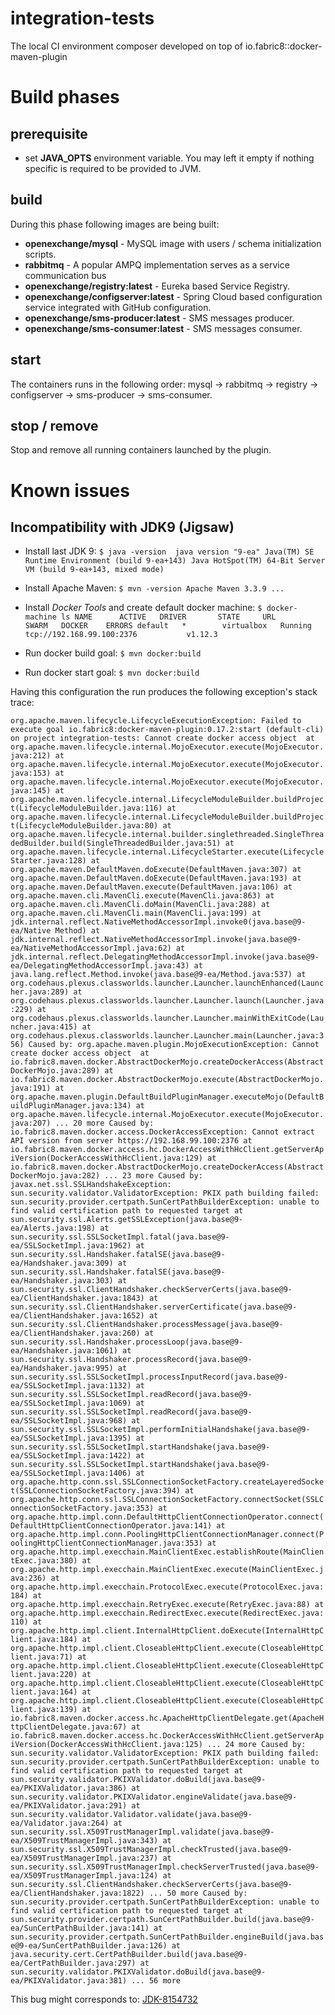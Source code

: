 # integration-tests

The local CI environment composer developed on top of io.fabric8::docker-maven-plugin

# Build phases

## prerequisite 

- set __JAVA_OPTS__ environment variable. You may left it empty if nothing specific is required to be provided to JVM.

## build

During this phase following images are being built:

- __openexchange/mysql__ - MySQL image with users / schema initialization scripts.
- __rabbitmq__ - A popular AMPQ implementation serves as a service communication bus 
- __openexchange/registry:latest__ - Eureka based Service Registry.
- __openexchange/configserver:latest__ - Spring Cloud based configuration service integrated with GitHub configuration. 
- __openexchange/sms-producer:latest__ - SMS messages producer.
- __openexchange/sms-consumer:latest__ - SMS messages consumer.


## start

The containers runs in the following order: mysql -> rabbitmq -> registry -> configserver -> sms-producer -> sms-consumer.

## stop / remove
                                 
Stop and remove all running containers launched by the plugin.

# Known issues

## Incompatibility with JDK9 (Jigsaw)

- Install last JDK 9: `$ java -version 
java version "9-ea"
Java(TM) SE Runtime Environment (build 9-ea+143)
Java HotSpot(TM) 64-Bit Server VM (build 9-ea+143, mixed mode)`

- Install Apache Maven: `$ mvn -version
Apache Maven 3.3.9 ... `

- Install _Docker Tools_ and create default docker machine: `$ docker-machine ls
 NAME      ACTIVE   DRIVER       STATE     URL                         SWARM   DOCKER    ERRORS
 default   *        virtualbox   Running   tcp://192.168.99.100:2376           v1.12.3`

- Run docker build goal: `$ mvn docker:build`

- Run docker start goal: `$ mvn docker:build`

Having this configuration the run produces the following exception's stack trace:

`org.apache.maven.lifecycle.LifecycleExecutionException: Failed to execute goal io.fabric8:docker-maven-plugin:0.17.2:start (default-cli) on project integration-tests: Cannot create docker access object 
 	at org.apache.maven.lifecycle.internal.MojoExecutor.execute(MojoExecutor.java:212)
 	at org.apache.maven.lifecycle.internal.MojoExecutor.execute(MojoExecutor.java:153)
 	at org.apache.maven.lifecycle.internal.MojoExecutor.execute(MojoExecutor.java:145)
 	at org.apache.maven.lifecycle.internal.LifecycleModuleBuilder.buildProject(LifecycleModuleBuilder.java:116)
 	at org.apache.maven.lifecycle.internal.LifecycleModuleBuilder.buildProject(LifecycleModuleBuilder.java:80)
 	at org.apache.maven.lifecycle.internal.builder.singlethreaded.SingleThreadedBuilder.build(SingleThreadedBuilder.java:51)
 	at org.apache.maven.lifecycle.internal.LifecycleStarter.execute(LifecycleStarter.java:128)
 	at org.apache.maven.DefaultMaven.doExecute(DefaultMaven.java:307)
 	at org.apache.maven.DefaultMaven.doExecute(DefaultMaven.java:193)
 	at org.apache.maven.DefaultMaven.execute(DefaultMaven.java:106)
 	at org.apache.maven.cli.MavenCli.execute(MavenCli.java:863)
 	at org.apache.maven.cli.MavenCli.doMain(MavenCli.java:288)
 	at org.apache.maven.cli.MavenCli.main(MavenCli.java:199)
 	at jdk.internal.reflect.NativeMethodAccessorImpl.invoke0(java.base@9-ea/Native Method)
 	at jdk.internal.reflect.NativeMethodAccessorImpl.invoke(java.base@9-ea/NativeMethodAccessorImpl.java:62)
 	at jdk.internal.reflect.DelegatingMethodAccessorImpl.invoke(java.base@9-ea/DelegatingMethodAccessorImpl.java:43)
 	at java.lang.reflect.Method.invoke(java.base@9-ea/Method.java:537)
 	at org.codehaus.plexus.classworlds.launcher.Launcher.launchEnhanced(Launcher.java:289)
 	at org.codehaus.plexus.classworlds.launcher.Launcher.launch(Launcher.java:229)
 	at org.codehaus.plexus.classworlds.launcher.Launcher.mainWithExitCode(Launcher.java:415)
 	at org.codehaus.plexus.classworlds.launcher.Launcher.main(Launcher.java:356)
 Caused by: org.apache.maven.plugin.MojoExecutionException: Cannot create docker access object 
 	at io.fabric8.maven.docker.AbstractDockerMojo.createDockerAccess(AbstractDockerMojo.java:289)
 	at io.fabric8.maven.docker.AbstractDockerMojo.execute(AbstractDockerMojo.java:191)
 	at org.apache.maven.plugin.DefaultBuildPluginManager.executeMojo(DefaultBuildPluginManager.java:134)
 	at org.apache.maven.lifecycle.internal.MojoExecutor.execute(MojoExecutor.java:207)
 	... 20 more
 Caused by: io.fabric8.maven.docker.access.DockerAccessException: Cannot extract API version from server https://192.168.99.100:2376
 	at io.fabric8.maven.docker.access.hc.DockerAccessWithHcClient.getServerApiVersion(DockerAccessWithHcClient.java:129)
 	at io.fabric8.maven.docker.AbstractDockerMojo.createDockerAccess(AbstractDockerMojo.java:282)
 	... 23 more
 Caused by: javax.net.ssl.SSLHandshakeException: sun.security.validator.ValidatorException: PKIX path building failed: sun.security.provider.certpath.SunCertPathBuilderException: unable to find valid certification path to requested target
 	at sun.security.ssl.Alerts.getSSLException(java.base@9-ea/Alerts.java:198)
 	at sun.security.ssl.SSLSocketImpl.fatal(java.base@9-ea/SSLSocketImpl.java:1962)
 	at sun.security.ssl.Handshaker.fatalSE(java.base@9-ea/Handshaker.java:309)
 	at sun.security.ssl.Handshaker.fatalSE(java.base@9-ea/Handshaker.java:303)
 	at sun.security.ssl.ClientHandshaker.checkServerCerts(java.base@9-ea/ClientHandshaker.java:1843)
 	at sun.security.ssl.ClientHandshaker.serverCertificate(java.base@9-ea/ClientHandshaker.java:1652)
 	at sun.security.ssl.ClientHandshaker.processMessage(java.base@9-ea/ClientHandshaker.java:260)
 	at sun.security.ssl.Handshaker.processLoop(java.base@9-ea/Handshaker.java:1061)
 	at sun.security.ssl.Handshaker.processRecord(java.base@9-ea/Handshaker.java:995)
 	at sun.security.ssl.SSLSocketImpl.processInputRecord(java.base@9-ea/SSLSocketImpl.java:1132)
 	at sun.security.ssl.SSLSocketImpl.readRecord(java.base@9-ea/SSLSocketImpl.java:1069)
 	at sun.security.ssl.SSLSocketImpl.readRecord(java.base@9-ea/SSLSocketImpl.java:968)
 	at sun.security.ssl.SSLSocketImpl.performInitialHandshake(java.base@9-ea/SSLSocketImpl.java:1395)
 	at sun.security.ssl.SSLSocketImpl.startHandshake(java.base@9-ea/SSLSocketImpl.java:1422)
 	at sun.security.ssl.SSLSocketImpl.startHandshake(java.base@9-ea/SSLSocketImpl.java:1406)
 	at org.apache.http.conn.ssl.SSLConnectionSocketFactory.createLayeredSocket(SSLConnectionSocketFactory.java:394)
 	at org.apache.http.conn.ssl.SSLConnectionSocketFactory.connectSocket(SSLConnectionSocketFactory.java:353)
 	at org.apache.http.impl.conn.DefaultHttpClientConnectionOperator.connect(DefaultHttpClientConnectionOperator.java:141)
 	at org.apache.http.impl.conn.PoolingHttpClientConnectionManager.connect(PoolingHttpClientConnectionManager.java:353)
 	at org.apache.http.impl.execchain.MainClientExec.establishRoute(MainClientExec.java:380)
 	at org.apache.http.impl.execchain.MainClientExec.execute(MainClientExec.java:236)
 	at org.apache.http.impl.execchain.ProtocolExec.execute(ProtocolExec.java:184)
 	at org.apache.http.impl.execchain.RetryExec.execute(RetryExec.java:88)
 	at org.apache.http.impl.execchain.RedirectExec.execute(RedirectExec.java:110)
 	at org.apache.http.impl.client.InternalHttpClient.doExecute(InternalHttpClient.java:184)
 	at org.apache.http.impl.client.CloseableHttpClient.execute(CloseableHttpClient.java:71)
 	at org.apache.http.impl.client.CloseableHttpClient.execute(CloseableHttpClient.java:220)
 	at org.apache.http.impl.client.CloseableHttpClient.execute(CloseableHttpClient.java:164)
 	at org.apache.http.impl.client.CloseableHttpClient.execute(CloseableHttpClient.java:139)
 	at io.fabric8.maven.docker.access.hc.ApacheHttpClientDelegate.get(ApacheHttpClientDelegate.java:67)
 	at io.fabric8.maven.docker.access.hc.DockerAccessWithHcClient.getServerApiVersion(DockerAccessWithHcClient.java:125)
 	... 24 more
 Caused by: sun.security.validator.ValidatorException: PKIX path building failed: sun.security.provider.certpath.SunCertPathBuilderException: unable to find valid certification path to requested target
 	at sun.security.validator.PKIXValidator.doBuild(java.base@9-ea/PKIXValidator.java:386)
 	at sun.security.validator.PKIXValidator.engineValidate(java.base@9-ea/PKIXValidator.java:291)
 	at sun.security.validator.Validator.validate(java.base@9-ea/Validator.java:264)
 	at sun.security.ssl.X509TrustManagerImpl.validate(java.base@9-ea/X509TrustManagerImpl.java:343)
 	at sun.security.ssl.X509TrustManagerImpl.checkTrusted(java.base@9-ea/X509TrustManagerImpl.java:237)
 	at sun.security.ssl.X509TrustManagerImpl.checkServerTrusted(java.base@9-ea/X509TrustManagerImpl.java:124)
 	at sun.security.ssl.ClientHandshaker.checkServerCerts(java.base@9-ea/ClientHandshaker.java:1822)
 	... 50 more
 Caused by: sun.security.provider.certpath.SunCertPathBuilderException: unable to find valid certification path to requested target
 	at sun.security.provider.certpath.SunCertPathBuilder.build(java.base@9-ea/SunCertPathBuilder.java:141)
 	at sun.security.provider.certpath.SunCertPathBuilder.engineBuild(java.base@9-ea/SunCertPathBuilder.java:126)
 	at java.security.cert.CertPathBuilder.build(java.base@9-ea/CertPathBuilder.java:297)
 	at sun.security.validator.PKIXValidator.doBuild(java.base@9-ea/PKIXValidator.java:381)
 	... 56 more` 

This bug might corresponds to: [JDK-8154732](https://bugs.openjdk.java.net/browse/JDK-8154732) 
